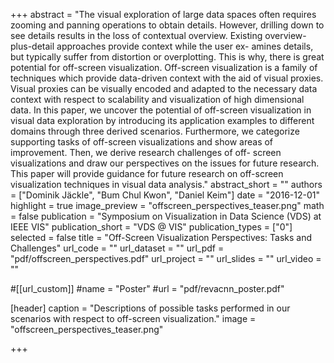 +++
abstract = "The visual exploration of large data spaces often requires zooming and panning operations to obtain details. However, drilling down to see details results in the loss of contextual overview. Existing overview-plus-detail approaches provide context while the user ex- amines details, but typically suffer from distortion or overplotting. This is why, there is great potential for off-screen visualization. Off-screen visualization is a family of techniques which provide data-driven context with the aid of visual proxies. Visual proxies can be visually encoded and adapted to the necessary data context with respect to scalability and visualization of high dimensional data. In this paper, we uncover the potential of off-screen visualization in visual data exploration by introducing its application examples to different domains through three derived scenarios. Furthermore, we categorize supporting tasks of off-screen visualizations and show areas of improvement. Then, we derive research challenges of off- screen visualizations and draw our perspectives on the issues for future research. This paper will provide guidance for future research on off-screen visualization techniques in visual data analysis."
abstract_short = ""
authors = ["Dominik Jäckle", "Bum Chul Kwon", "Daniel Keim"]
date = "2016-12-01"
highlight = true
image_preview = "offscreen_perspectives_teaser.png"
math = false
publication = "Symposium on Visualization in Data Science (VDS) at IEEE VIS"
publication_short = "VDS @ VIS"
publication_types = ["0"]
selected = false
title = "Off-Screen Visualization Perspectives: Tasks and Challenges"
url_code = ""
url_dataset = ""
url_pdf = "pdf/offscreen_perspectives.pdf"
url_project = ""
url_slides = ""
url_video = ""

#[[url_custom]]
#name = "Poster"
#url = "pdf/revacnn_poster.pdf"

[header]
  caption = "Descriptions of possible tasks performed in our scenarios with respect to off-screen visualization."
  image = "offscreen_perspectives_teaser.png"

+++

